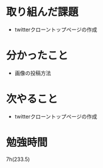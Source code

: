 # 取り組んだ課題

- twitterクローントップページの作成

# 分かったこと

- 画像の投稿方法

# 次やること

- twitterクローントップページの作成

# 勉強時間
7h(233.5)